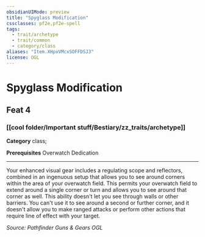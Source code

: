 ```yaml
---
obsidianUIMode: preview
title: "Spyglass Modification"
cssclasses: pf2e,pf2e-spell
tags:
  - trait/archetype
  - trait/common
  - category/class
aliases: "Item.XHpxVMcxSOFFDSJ3"
license: OGL
---
```

# Spyglass Modification
## Feat 4
### [[cool folder/Important stuff/Bestiary/zz_traits/archetype]]

**Category** class; 



**Prerequisites** Overwatch Dedication
* * *
Your enhanced visual gear includes a regulating scope and reflectors, combined in an ingenuous setup that allows you to see around corners within the area of your overwatch field. This permits your overwatch field to extend around a single corner or turn and allows you to see around that corner as well. This ability doesn't let you see through walls or other barriers. You can't use it to see around a second or further corner, and it doesn't allow you to make ranged attacks or perform other actions that require line of effect with your target.

*Source: Pathfinder Guns & Gears*
*OGL*